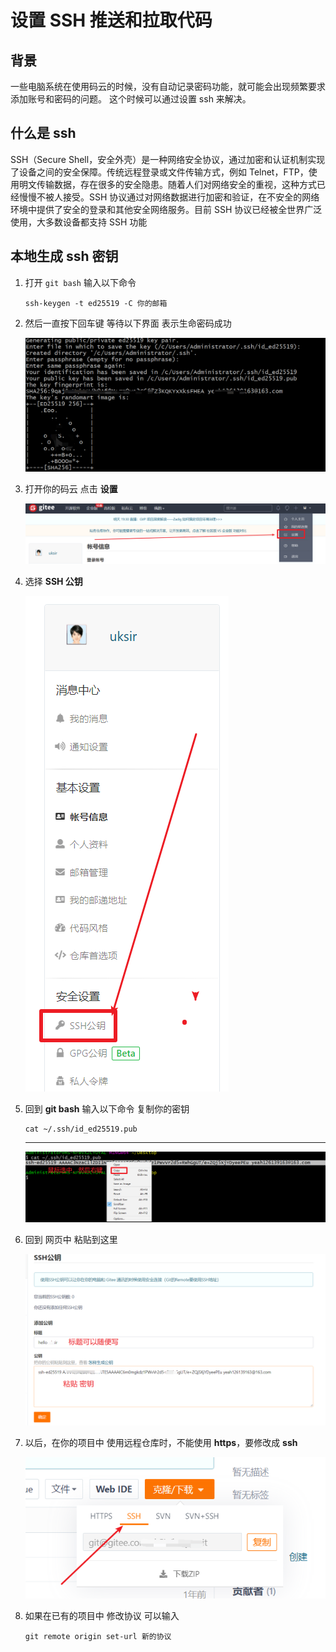 # 设置 SSH 推送和拉取代码

## 背景

一些电脑系统在使用码云的时候，没有自动记录密码功能，就可能会出现频繁要求添加账号和密码的问题。 这个时候可以通过设置 ssh 来解决。

## 什么是 ssh

SSH（Secure Shell，安全外壳）是一种网络安全协议，通过加密和认证机制实现了设备之间的安全保障。传统远程登录或文件传输方式，例如 Telnet，FTP，使用明文传输数据，存在很多的安全隐患。随着人们对网络安全的重视，这种方式已经慢慢不被人接受。SSH 协议通过对网络数据进行加密和验证，在不安全的网络环境中提供了安全的登录和其他安全网络服务。目前 SSH 协议已经被全世界广泛使用，大多数设备都支持 SSH 功能

## 本地生成 ssh 密钥

1. 打开 `git bash` 输入以下命令

   ```
   ssh-keygen -t ed25519 -C 你的邮箱
   ```

2. 然后一直按下回车键 等待以下界面 表示生命密码成功

   ![image-20220118115016844](medias/image-20220118115016844.png)

3. 打开你的码云 点击 **设置**

   ![image-20220118115303876](medias/image-20220118115303876.png)

4. 选择 **SSH 公钥**

   ![image-20220118115329823](medias/image-20220118115329823.png)

5. 回到 **git bash** 输入以下命令 复制你的密钥

   ```
   cat ~/.ssh/id_ed25519.pub
   ```

   ***

   ![image-20220118115515120](medias/image-20220118115515120.png)

6. 回到 网页中 粘贴到这里

   ![image-20220118115718641](medias/image-20220118115718641.png)

7. 以后，在你的项目中 使用远程仓库时，不能使用 **https**，要修改成 **ssh**

   ![image-20220118115843203](medias/image-20220118115843203.png)

8. 如果在已有的项目中 修改协议 可以输入

   ```
   git remote origin set-url 新的协议
   ```
